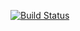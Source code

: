 [![Build Status](https://travis-ci.com/YohanAlexander/yohanalexander.github.io.svg?branch=master)](https://travis-ci.com/YohanAlexander/yohanalexander.github.io)

